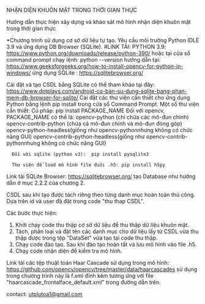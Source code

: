NHẬN DIỆN KHUÔN MẶT TRONG THỜI GIAN THỰC

Hướng dẫn thực hiện xây dựng và khảo sát mô hình nhận diện khuôn mặt trong thời gian thực

*Chương trình sử dụng cơ sở dữ liệu tự tạo. Yêu cầu môi trường Python IDLE 3.9 và ứng dụng DB Browser (SQLite).
#LINK TẢI: PYTHON 3.9: https://www.python.org/downloads/release/python-390/
                    hoặc tại cửa sổ command prompt chạy lệnh: python --version
                    hướng dẫn tại: https://www.geeksforgeeks.org/how-to-install-opencv-for-python-in-windows/
          ứng dụng SQLite    : https://sqlitebrowser.org/
          
Cài đặt và tạo CSDL bằng SQLite có thể tham khảo tại đây: https://www.dotplays.com/android-co-ban-su-dung-sqlite-bang-phan-mem-db-browser-for-sqlite/
Cài đặt các thư viện cần thiết cho ứng dụng Python bằng lệnh pip install trong cửa sổ Command Prompt.
Một số thư viện cần thiết:
Cú pháp: pip install PACKAGE_NAME
      Đối với opencv, PACKAGE_NAME có thể là:
                    opencv-python (chỉ chứa các mô-đun chính)
                    opencv-contrib-python (chứa cả mô-đun chính và mô-đun đóng góp)
                    opencv-python-headless(giống như opencv-pythonnhưng không có chức năng GUI)
                    opencv-contrib-python-headless(giống như opencv-contrib-pythonnhưng không có chức năng GUI)
                    
      Đối với sqlite (python v3):  pip install pysqlite3 
      
      Thư viện để load mô hình file đuôi .h5: pip install h5py
     
      
Link tải SQLite Browser: https://sqlitebrowser.org/ tạo Database như hướng dẫn ở mục 2.2.2 của chương 2.


CSDL sau khi tạo được tách riêng theo từng danh mục hoàn toàn thủ công. Dựa trên id và user đã đặt trong code "thu thap CSDL".

Các bước thực hiện:
1)	Khởi chạy code thu thập cơ sở dữ liệu để thu thập dữ liệu khuôn mặt.
2)	Tách, phân loại và đặt tên các danh mục cho dữ liệu lấy từ CSDL vừa thu thập được trong tệp “DataSet” vừa tạo tại code thu thập.
3)	Chạy code đào tạo. Sau khi đào tạo hoàn tất và lưu mô hình vào file .h5.
4)	Chạy code nhận diện để kiểm tra mô hình.

Link tải các tệp thuật toán Haar Cascade sử dụng trong mô hình: https://github.com/opencv/opencv/tree/master/data/haarcascades
 sử dụng trong chương trình này là f.xml đính kèm tương ứng với file "haarcascade_frontalface_default.xml" trong đường dẫn trên.
 
 
 
 
 
 contact: utplutoa1@gmail.com
